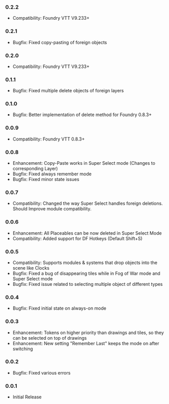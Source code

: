 ### 0.2.2
* Compatibility: Foundry VTT V9.233+

### 0.2.1
* Bugfix: Fixed copy-pasting of foreign objects

### 0.2.0
* Compatibility: Foundry VTT V9.233+

### 0.1.1
* Bugfix: Fixed multiple delete objects of foreign layers

### 0.1.0
* Bugfix: Better implementation of delete method for Foundry 0.8.3+

### 0.0.9
* Compatibility: Foundry VTT 0.8.3+

### 0.0.8
* Enhancement: Copy-Paste works in Super Select mode (Changes to corresponding Layer)
* Bugfix: Fixed always remember mode
* Bugfix: Fixed minor state issues

### 0.0.7
* Compatibility: Changed the way Super Select handles foreign deletions. Should Improve module compatibility.

### 0.0.6
* Enhancement: All Placeables can be now deleted in Super Select Mode 
* Compatibility: Added support for DF Hotkeys (Default Shift+S)

### 0.0.5
* Compatibility: Supports modules & systems that drop objects into the scene like Clocks
* Bugfix: Fixed a bug of disappearing tiles while in Fog of War mode and Super Select mode
* Bugfix: Fixed issue related to selecting multiple object of different types

### 0.0.4
* Bugfix: Fixed initial state on always-on mode

### 0.0.3
* Enhancement: Tokens on higher priority than drawings and tiles, so they can be selected on top of drawings
* Enhancement: New setting "Remember Last" keeps the mode on after switching 

### 0.0.2
* Bugfix: Fixed various errors

### 0.0.1
* Initial Release